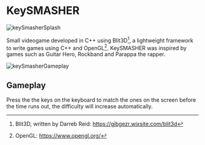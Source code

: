 #  KeySMASHER

![keySmasherSplash](https://github.com/MethodCa/KeySmasher/assets/15893276/dff78a3e-2369-48ae-b9d2-c25501d6780b)

Small videogame developed in C++ using Blit3D[^1], a lightweight framework to write games using C++ and OpenGL[^2]. KeySMASHER was inspired by games such as Guitar Hero, Rockband and Parappa the rapper.

![keySmasherGameplay](https://github.com/MethodCa/KeySmasher/assets/15893276/01205313-4db4-4437-86af-6131b23fc304)

## Gameplay

Press the the keys on the keyboard to match the ones on the screen before the time runs out, the difficulty will increase automatically.

[^1]: Blit3D, written by Darreb Reid: https://gibgezr.wixsite.com/blit3d
[^2]: OpenGL: https://www.opengl.org/




